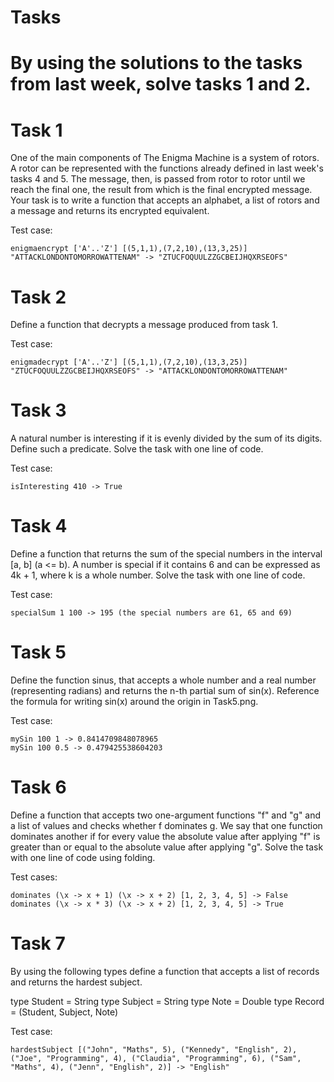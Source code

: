# Tasks

# By using the solutions to the tasks from last week, solve tasks 1 and 2.

# Task 1
One of the main components of The Enigma Machine is a system of rotors. A rotor can be represented with the functions already defined in last week's tasks 4 and 5. The message, then, is passed from rotor to rotor until we reach the final one, the result from which is the final encrypted message. Your task is to write a function that accepts an alphabet, a list of rotors and a message and returns its encrypted equivalent.

Test case:

    enigmaencrypt ['A'..'Z'] [(5,1,1),(7,2,10),(13,3,25)] "ATTACKLONDONTOMORROWATTENAM" -> "ZTUCFOQUULZZGCBEIJHQXRSEOFS" 

# Task 2
Define a function that decrypts a message produced from task 1.

Test case:

    enigmadecrypt ['A'..'Z'] [(5,1,1),(7,2,10),(13,3,25)] "ZTUCFOQUULZZGCBEIJHQXRSEOFS" -> "ATTACKLONDONTOMORROWATTENAM"

# Task 3
A natural number is interesting if it is evenly divided by the sum of its digits. Define such a predicate. Solve the task with one line of code.

Test case:

    isInteresting 410 -> True

# Task 4
Define a function that returns the sum of the special numbers in the interval [a, b] (a <= b). A number is special if it contains 6 and can be expressed as 4k + 1, where k is a whole number. Solve the task with one line of code.

Test case:

    specialSum 1 100 -> 195 (the special numbers are 61, 65 and 69)

# Task 5
Define the function sinus, that accepts a whole number and a real number (representing radians) and returns the n-th partial sum of sin(x). Reference the formula for writing sin(x) around the origin in Task5.png.

Test case:

    mySin 100 1 -> 0.8414709848078965
    mySin 100 0.5 -> 0.479425538604203

# Task 6
Define a function that accepts two one-argument functions "f" and "g" and a list of values and checks whether f dominates g. We say that one function dominates another if for every value the absolute value after applying "f" is greater than or equal to the absolute value after applying "g". Solve the task with one line of code using folding.

Test cases:

    dominates (\x -> x + 1) (\x -> x + 2) [1, 2, 3, 4, 5] -> False
    dominates (\x -> x * 3) (\x -> x + 2) [1, 2, 3, 4, 5] -> True

# Task 7
By using the following types define a function that accepts a list of records and returns the hardest subject.

type Student = String
type Subject = String
type Note = Double
type Record = (Student, Subject, Note)

Test case:

    hardestSubject [("John", "Maths", 5), ("Kennedy", "English", 2), ("Joe", "Programming", 4), ("Claudia", "Programming", 6), ("Sam", "Maths", 4), ("Jenn", "English", 2)] -> "English"